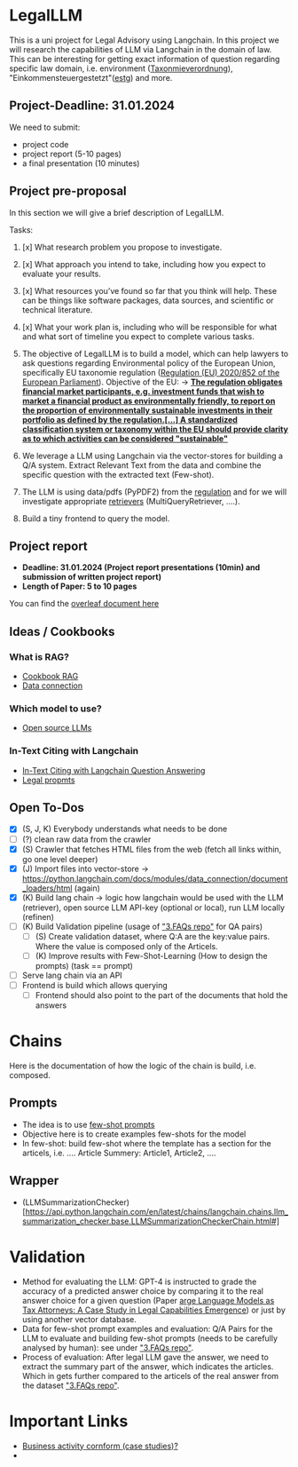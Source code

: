 # LegalLLM
This is a uni project for Legal Advisory using Langchain. In this project we will research the capabilities of LLM via Langchain in the domain
of law. This can be interesting for getting exact information of question regarding specific law domain, i.e. environment ([Taxonmieverordnung](https://de.wikipedia.org/wiki/Verordnung_(EU)_2020/852_(Taxonomieverordnung))), "Einkommensteuergestetzt"([estg](https://www.gesetze-im-internet.de/estg/)) and more.

## Project-Deadline: 31.01.2024
We need to submit:
 - project code
 - project report (5-10 pages)
 - a final presentation (10 minutes)

## Project pre-proposal
In this section we will give a brief description of LegalLLM.

Tasks:
1. [x] What research problem you propose to investigate.
2. [x] What approach you intend to take, including how you expect to evaluate your results.
3. [x] What resources you’ve found so far that you think will help. These can be things like software packages, data sources, and scientific or technical literature.
4. [x] What your work plan is, including who will be responsible for what and what sort of timeline you expect to complete various tasks.


1. The objective of LegalLLM is to build a model, which can help lawyers to ask questions regarding Environmental policy of the European Union, specifically EU taxonomie regulation ([Regulation (EU) 2020/852 of the European Parliament](https://de.wikipedia.org/wiki/Verordnung_(EU)_2020/852_(Taxonomieverordnung))).
Objective of the EU: -> **[The regulation obligates financial market participants, e.g. investment funds that wish to market a financial product as environmentally friendly, to report on the proportion of environmentally sustainable investments in their portfolio as defined by the regulation.[...] A standardized classification system or taxonomy within the EU should provide clarity as to which activities can be considered "sustainable"]([https://de.wikipedia.org/wiki/Verordnung_(EU)_2020/852_(Taxonomieverordnung))**
2. We leverage a LLM using Langchain via the vector-stores for building a Q/A system. Extract Relevant Text from the data and combine the specific question with the extracted text (Few-shot).
3. The LLM is using data/pdfs (PyPDF2) from the [regulation](https://eur-lex.europa.eu/legal-content/DE/TXT/?uri=CELEX:32020R0852) and for we will investigate appropriate [retrievers](https://python.langchain.com/docs/modules/data_connection/retrievers/) (MultiQueryRetriever, ....).
4. Build a tiny frontend to query the model.


## Project report
- **Deadline: 31.01.2024 (Project report presentations (10min) and submission of written project report)**
- **Length of Paper: 5 to 10 pages**

You can find the [overleaf document here](https://www.overleaf.com/7798534937fhhrqzhvpqqn#7d48ca)

## Ideas / Cookbooks

### What is RAG?
- [Cookbook RAG](https://python.langchain.com/docs/expression_language/cookbook/retrieval)
- [Data connection](https://python.langchain.com/docs/modules/data_connection/)

### Which model to use?
- [Open source LLMs](https://github.com/jmorganca/ollama)

### In-Text Citing with Langchain
- [In-Text Citing with Langchain Question Answering](https://medium.com/@yotamabraham/in-text-citing-with-langchain-question-answering-e19a24d81e39)
- [Legal propmts](https://www.legalpromptguide.com/1.-introduction-to-legal-prompt-engineering-lpe)


## Open To-Dos
- [x] (S, J, K) Everybody understands what needs to be done
- [ ] (?) clean raw data from the crawler
- [x] (S) Crawler that fetches HTML files from the web (fetch all links within, go one level deeper) 
- [x] (J) Import files into vector-store -> https://python.langchain.com/docs/modules/data_connection/document_loaders/html (again)
- [x] (K) Build lang chain -> logic how langchain would be used with the LLM (retriever), open source LLM API-key (optional or local), run LLM locally (refinen)
- [ ] (K) Build Validation pipeline (usage of ["3.FAQs repo"](https://ec.europa.eu/sustainable-finance-taxonomy/) for QA pairs)
  - [ ] (S) Create validation dataset, where Q:A are the key:value pairs. Where the value is composed only of the Articels.
  - [ ] (K) Improve results with Few-Shot-Learning (How to design the prompts) (task == prompt)
- [ ] Serve lang chain via an API
- [ ] Frontend is build which allows querying
  - [ ] Frontend should also point to the part of the documents that hold the answers

# Chains
Here is the documentation of how the logic of the chain is build, i.e. composed.

## Prompts
- The idea is to use [few-shot prompts](https://python.langchain.com/docs/modules/model_io/prompts/few_shot_examples)
- Objective here is to create examples few-shots for the model
- In few-shot: build few-shot where the template has a section for the articels, i.e. .... Article Summery: Article1, Article2, ....

## Wrapper
- (LLMSummarizationChecker)[https://api.python.langchain.com/en/latest/chains/langchain.chains.llm_summarization_checker.base.LLMSummarizationCheckerChain.html#]


# Validation
- Method for evaluating the LLM: GPT-4 is instructed to grade the accuracy of a predicted answer choice by comparing it to the real answer choice for a given question (Paper [arge Language Models as Tax Attorneys: A Case Study in Legal Capabilities Emergence](https://arxiv.org/pdf/2306.07075.pdf)) or just by using another vector database.
- Data for few-shot prompt examples and evaluation: Q/A Pairs for the LLM to evaluate and building few-shot prompts (needs to be carefully analysed by human): see under ["3.FAQs repo"](https://ec.europa.eu/sustainable-finance-taxonomy/).
- Process of evaluation: After legal LLM gave the answer, we need to extract the summary part of the answer, which indicates the articles. Which in gets further compared to the articels of the real answer from the dataset ["3.FAQs repo"](https://ec.europa.eu/sustainable-finance-taxonomy/).


# Important Links
- [Business activity cornform (case studies)?](https://bankenverband.de/files/2023-10/Taxonomie%20Leitfaden_Update%202023.pdf)
- 

